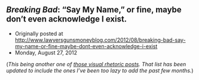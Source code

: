 ## <em>Breaking Bad</em>: “Say My Name,” or fine, maybe don’t even acknowledge I exist.

 * Originally posted at http://www.lawyersgunsmoneyblog.com/2012/08/breaking-bad-say-my-name-or-fine-maybe-dont-even-acknowledge-i-exist
 * Monday, August 27, 2012

(_This being another one of [those visual rhetoric posts](http://acephalous.typepad.com/acephalous/2012/02/scott-eric-kaufmans-visual-rhetoric-compendium-as-of-11282011.html). That list has been updated to include the ones I’ve been too lazy to add the past few months._)
